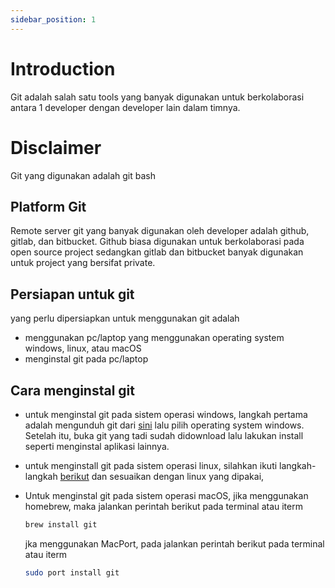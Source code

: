 ```yaml
---
sidebar_position: 1
---
```


# Introduction

Git adalah salah satu tools yang banyak digunakan untuk berkolaborasi antara 1 developer dengan developer lain dalam timnya.

# Disclaimer

Git yang digunakan adalah git bash

## Platform Git

Remote server git yang banyak digunakan oleh developer adalah github, gitlab, dan bitbucket. Github biasa digunakan untuk berkolaborasi pada open source project sedangkan gitlab dan bitbucket banyak digunakan untuk project yang bersifat private.

## Persiapan untuk git

yang perlu dipersiapkan untuk menggunakan git adalah

- menggunakan pc/laptop yang menggunakan operating system windows, linux, atau macOS
- menginstal git pada pc/laptop

## Cara menginstal git

- untuk menginstal git pada sistem operasi windows, langkah pertama adalah mengunduh git dari [sini](https://git-scm.com/downloads) lalu pilih operating system windows. Setelah itu, buka git yang tadi sudah didownload lalu lakukan install seperti menginstal aplikasi lainnya.

- untuk menginstall git pada sistem operasi linux, silahkan ikuti langkah-langkah [berikut](https://git-scm.com/download/linux) dan sesuaikan dengan linux yang dipakai,

- Untuk menginstal git pada sistem operasi macOS, jika menggunakan homebrew, maka jalankan perintah berikut pada terminal atau iterm

  ```bash
  brew install git
  ```

  jka menggunakan MacPort, pada jalankan perintah berikut pada terminal atau iterm

  ```bash
  sudo port install git
  ```
